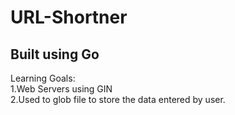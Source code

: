 # URL-Shortner
## Built using Go 
Learning Goals:  
1.Web Servers using GIN  
2.Used to glob file to store the data entered by user.  

               
